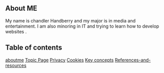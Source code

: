 <h2>About ME</h2>
    <p>My name is chandler Handberry and my major is in media and entertainment. I am also minoring in IT and trying to learn how to develop websites . </p>
 <h2>Table of contents</h2>
<a href=" # gh repo clone chandber/About-Me">aboutme</a>
 <a href=" # Topic-pages-Cookies">Topic Page</a>
  <a href=" # gh repo clone chandber/Privacy">Privacy</a>
  <a href=" # gh repo clone chandber/Topic-pages-Cookies">Cookies</a>
  <a href=" #gh repo clone chandber/Key-concepts-page ">Key concepts</a>
  <a href=" gh repo clone chandber/References-and-resources-page-">References-and-resources</a>
